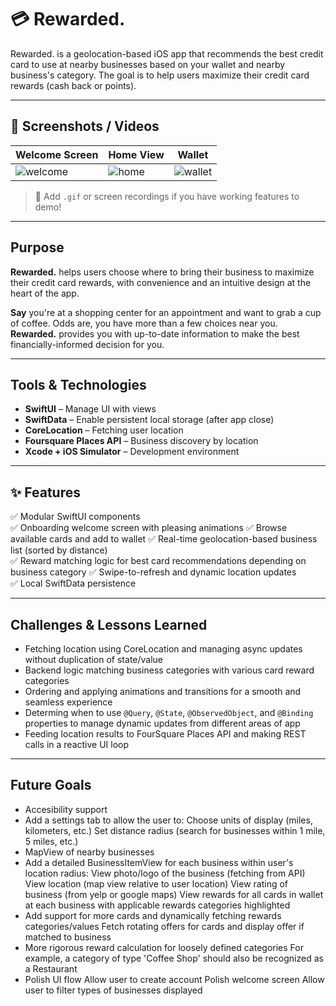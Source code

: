 # 💳 Rewarded.

Rewarded. is a geolocation-based iOS app that recommends the best credit card to use at nearby businesses based on your wallet and nearby business's category. The goal is to help users maximize their credit card rewards (cash back or points). 

---

## 📸 Screenshots / Videos

| Welcome Screen | Home View | Wallet |
|----------------|-----------|--------|
| ![welcome](Assets/welcome.png) | ![home](Assets/home.png) | ![wallet](Assets/wallet.png) |

> 📝 Add `.gif` or screen recordings if you have working features to demo!

---

## Purpose

**Rewarded.** helps users choose where to bring their business to maximize their credit card rewards, with convenience and an intuitive design at the heart of the app. 

**Say** you're at a shopping center for an appointment and want to grab a cup of coffee. Odds are, you have more than a few choices near you. **Rewarded.** provides you with up-to-date information to make the best financially-informed decision for you. 

---

## Tools & Technologies

- **SwiftUI** – Manage UI with views
- **SwiftData** – Enable persistent local storage (after app close)
- **CoreLocation** – Fetching user location
- **Foursquare Places API** – Business discovery by location
- **Xcode + iOS Simulator** – Development environment

---

## ✨ Features

✅ Modular SwiftUI components  
✅ Onboarding welcome screen with pleasing animations 
✅ Browse available cards and add to wallet 
✅ Real-time geolocation-based business list (sorted by distance)  
✅ Reward matching logic for best card recommendations depending on business category 
✅ Swipe-to-refresh and dynamic location updates  
✅ Local SwiftData persistence  

---

## Challenges & Lessons Learned

- Fetching location using CoreLocation and managing async updates without duplication of state/value
- Backend logic matching business categories with various card reward categories  
- Ordering and applying animations and transitions for a smooth and seamless experience
- Determing when to use `@Query`, `@State`, `@ObservedObject`, and `@Binding` properties to manage dynamic updates from different areas of app  
- Feeding location results to FourSquare Places API and making REST calls in a reactive UI loop  


---

## Future Goals

- Accesibility support
- Add a settings tab to allow the user to:
  Choose units of display (miles, kilometers, etc.)
  Set distance radius (search for businesses within 1 mile, 5 miles, etc.)
- MapView of nearby businesses
- Add a detailed BusinessItemView for each business within user's location radius:
  View photo/logo of the business (fetching from API)
  View location (map view relative to user location)
  View rating of business (from yelp or google maps)
  View rewards for all cards in wallet at each business with applicable rewards categories highlighted
- Add support for more cards and dynamically fetching rewards categories/values
  Fetch rotating offers for cards and display offer if matched to business
- More rigorous reward calculation for loosely defined categories
  For example, a category of type 'Coffee Shop' should also be recognized as a Restaurant
- Polish UI flow
  Allow user to create account
  Polish welcome screen
  Allow user to filter types of businesses displayed


